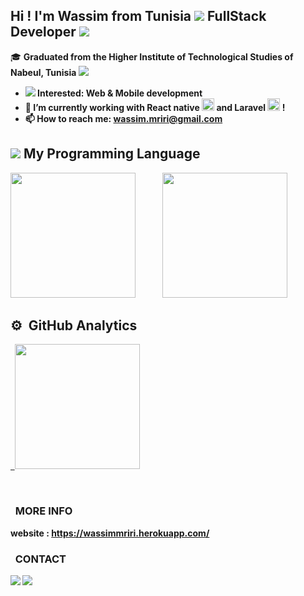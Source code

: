 ## Hi ! I'm Wassim from Tunisia <img src="https://img.icons8.com/color/20/000000/tunisia.png"/> FullStack Developer <img src="https://img.icons8.com/color-glass/30/000000/developer.png"/> 

🎓 <b> Graduated from the Higher Institute of Technological Studies of Nabeul, Tunisia <img src="https://img.icons8.com/color/20/000000/tunisia-circular.png"/>

   


- <img src="https://img.icons8.com/external-victoruler-flat-victoruler/25/000000/external-interest-business-and-finance-victoruler-flat-victoruler.png"/> Interested: Web & Mobile development
- 🌱 I’m currently working with React native <img height="20" src="https://upload.wikimedia.org/wikipedia/commons/thumb/a/a7/React-icon.svg/langfr-220px-React-icon.svg.png"/> and Laravel  <img height="20" src="https://upload.wikimedia.org/wikipedia/commons/thumb/9/9a/Laravel.svg/1200px-Laravel.svg.png"/>  ! 
- 📫 How to reach me: wassim.mriri@gmail.com

  
  
  
 ## <img src="https://img.icons8.com/external-icongeek26-outline-colour-icongeek26/30/000000/external-tools-carpentry-icongeek26-outline-colour-icongeek26.png"/>   My Programming Language

  <p> 
  
    
 <img height="200" src="https://github-readme-stats.vercel.app/api/top-langs/?username=mririi&langs_count=8&layout=compact&hide=Makefile,Less,Twig,SCSS,ruby,shell,SWIFT,objective-c,kotlin,css,purebasic&theme=nightowl&show_icons=true&count_private=true">  &nbsp; &nbsp; &nbsp; &nbsp;&nbsp;&nbsp;&nbsp;&nbsp; 
  <img height="200" src="https://github-readme-stats-eight-theta.vercel.app/api/top-langs/?username=mririi&layout=compact&langs_count=10&hide=Makefile,Twig&theme=nightowl&show_icons=true&count_private=true"/>



</p>




 ## ⚙️ &nbsp;GitHub Analytics

<p align="left">
<a href="https://github.com/mririi">
  
  &nbsp; <img height="200" src="https://github-readme-stats-eight-theta.vercel.app/api?username=mririi&show_icons=true&theme=nightowl&include_all_commits=true&count_private=true"/>    
</a> 
</p>

  
  <br> 
   
   
     
   


  
### &nbsp; MORE INFO
   website : https://wassimmriri.herokuapp.com/
   
 ### &nbsp; CONTACT 
  
[<img src="https://img.icons8.com/color/30/4a90e2/linkedin.png"/>][linkedin]
[<img src="https://img.icons8.com/fluency/30/4a90e2/instagram-new.png"/>][instagram]

[instagram]: https://www.instagram.com/wassimmriri/
[linkedin]: https://www.linkedin.com/in/wassim-mriri/


